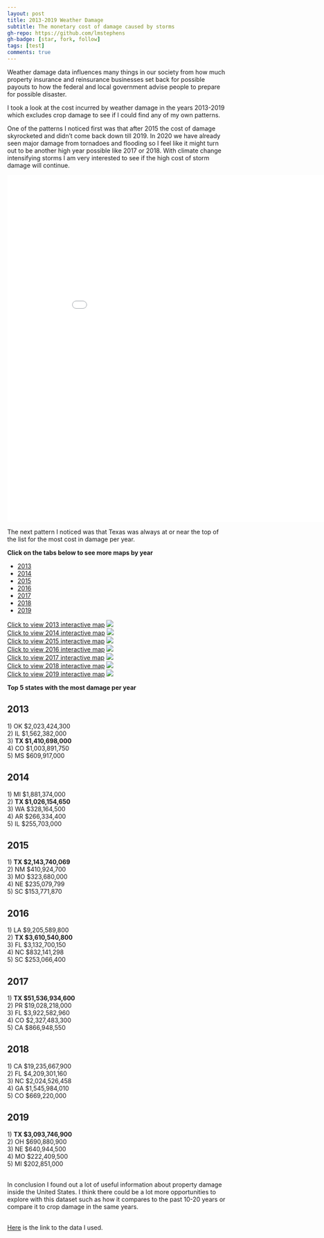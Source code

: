 ```yaml
---
layout: post
title: 2013-2019 Weather Damage
subtitle: The monetary cost of damage caused by storms
gh-repo: https://github.com/lmstephens
gh-badge: [star, fork, follow]
tags: [test]
comments: true
---
```


<p>Weather damage data influences many things in our society from how much property insurance and reinsurance businesses set back for possible payouts to how the federal and local government advise people to prepare for possible disaster.</p>

<p>I took a look at the cost incurred by weather damage in the years 2013-2019 which excludes crop damage to see if I could find any of my own patterns. </p>

<p>One of the patterns I noticed first was that after 2015 the cost of damage skyrocketed and didn’t come back down till 2019. In 2020 we have already seen major damage from tornadoes and flooding so I feel like it might turn out to be another high year possible like 2017 or 2018. With climate change intensifying storms I am very interested to see if the high cost of storm damage will continue.</p>

<div class="video-container">
<iframe width="900" height="800" frameborder="0" scrolling="no" src="//plot.ly/~Lmstephens/19.embed"></iframe>
</div>
<p>The next pattern I noticed was that Texas was always at or near the top of the list for the most cost in damage per year. </p>
<p><strong>Click on the tabs below to see more maps by year</strong></p>
<ul class="nav nav-tabs">
  <li><a href="#2013" data-toggle="tab">2013</a></li>
  <li><a href="#2014" data-toggle="tab">2014</a></li>
  <li><a href="#2015" data-toggle="tab">2015</a></li>
  <li><a href="#2016" data-toggle="tab">2016</a></li>
  <li><a href="#2017" data-toggle="tab">2017</a></li>
  <li><a href="#2018" data-toggle="tab">2018</a></li>
  <li><a href="#2019" data-toggle="tab">2019</a></li>
</ul>

<div class="tab-content" id="myTabContent">
	<div id="2013" class="tab-pane fade active in">
		<a href="https://plot.ly/~Lmstephens/21/" target="_blank">Click to view 2013 interactive map</a>
		<img src="../img/2013map-final.png">
	</div>
	<div id="2014" class="tab-pane fade">
		<a href="https://plot.ly/~Lmstephens/23/" target="_blank">Click to view 2014 interactive map</a>
		<img src="../img/2014map-final.png">
	</div>
	<div id="2015" class="tab-pane fade">
		<a href="https://plot.ly/~Lmstephens/25/" target="_blank">Click to view 2015 interactive map</a>
		<img src="../img/2015map-final.png">
	</div>
	<div id="2016" class="tab-pane fade">
		<a href="https://plot.ly/~Lmstephens/27/" target="_blank">Click to view 2016 interactive map</a>
		<img src="../img/2016map-final.png">
	</div>
	<div id="2017" class="tab-pane fade">
		<a href="https://plot.ly/~Lmstephens/29/" target="_blank">Click to view 2017 interactive map</a>
		<img src="../img/2017map-final.png">
	</div>
	<div id="2018" class="tab-pane fade">
		<a href="https://plot.ly/~Lmstephens/31/" target="_blank">Click to view 2018 interactive map</a>
		<img src="../img/2018map-final.png">
	</div>
	<div id="2019" class="tab-pane fade">
		<a href="https://plot.ly/~Lmstephens/33/" target="_blank">Click to view 2019 interactive map</a>
		<img src="../img/2019map-final.png">
	</div>
</div>
<p><strong>Top 5 states with the most damage per year</strong></p>
<div class="col-lg-12">
	<div class="col-md-3">
		<h2>2013</h2>
		1) OK $2,023,424,300 <br>
		2) IL $1,562,382,000 <br>
		3) <strong>TX $1,410,698,000 </strong><br>
		4) CO $1,003,891,750 <br>
		5) MS $609,917,000 <br>
	</div>
	<div class="col-md-3">
		<h2>2014</h2>
		1) MI $1,881,374,000<br>
		2) <strong>TX $1,026,154,650</strong><br>
		3) WA $328,164,500 <br>
		4) AR $266,334,400 <br>
		5) IL $255,703,000 <br>
	</div>
	<div class="col-md-3">
		<h2>2015</h2>
		1) <strong>TX $2,143,740,069</strong> <br>
		2) NM $410,924,700 <br>
		3) MO $323,680,000<br>
		4) NE $235,079,799<br>
		5) SC $153,771,870<br>
	</div>
	<div class="col-md-3">
		<h2>2016</h2>
		1) LA $9,205,589,800<br>
		2) <strong>TX $3,610,540,800</strong><br>
		3) FL $3,132,700,150<br>
		4) NC $832,141,298<br>
		5) SC $253,066,400<br>
	</div>
	<div class="col-md-3">
		<h2>2017</h2>
		1) <strong>TX $51,536,934,600</strong><br>
		2) PR $19,028,218,000<br>
		3) FL $3,922,582,960<br>
		4) CO $2,327,483,300<br>
		5) CA $866,948,550<br>
	</div>
	<div class="col-md-3">
		<h2>2018</h2>
		1) CA $19,235,667,900<br>
		2) FL $4,209,301,160<br>
		3) NC $2,024,526,458<br>
		4) GA $1,545,984,010<br>
		5) CO $669,220,000<br>
	</div>
	<div class="col-md-3">
		<h2>2019</h2>
		1) <strong>TX $3,093,746,900</strong><br>
		2) OH $690,880,900<br>
		3) NE $640,944,500<br>
		4) MO $222,409,500<br>
		5) MI $202,851,000<br>
	</div>
</div>
<br>
<p>In conclusion I found out a lot of useful information about property damage inside the United States. I think there could be a lot more opportunities to explore with this dataset such as how it compares to the past 10-20 years or compare it to crop damage in the same years.</p>
<br>
<a href="https://www1.ncdc.noaa.gov/pub/data/swdi/stormevents/csvfiles/">Here</a> is the link to the data I used.

